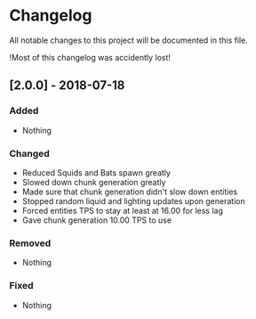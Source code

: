 # Changelog
All notable changes to this project will be documented in this file.

!Most of this changelog was accidently lost!

## [2.0.0] - 2018-07-18
### Added
- Nothing

### Changed
- Reduced Squids and Bats spawn greatly
- Slowed down chunk generation greatly
- Made sure that chunk generation didn't slow down entities
- Stopped random liquid and lighting updates upon generation
- Forced entities TPS to stay at least at 16.00 for less lag
- Gave chunk generation 10.00 TPS to use

### Removed
- Nothing

### Fixed
- Nothing
